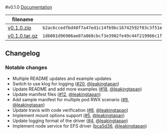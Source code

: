 #v0.1.0
[Documentation](https://github.com/aws/aws-efs-csi-driver/blob/v0.1.0/docs/README.md)

filename  | sha512 hash
--------- | ------------
[v0.1.0.zip](https://github.com/aws/aws-efs-csi-driver/archive/v0.1.0.zip) | `b2ac6ccedfbd40f7a47ed1c14fb9bc16742592f03c3f51e26ef5f72ed2f97718cae32dca998304f5773c3b0d3df100942817d55bbb09cbd2226a51000cfc1505`
[v0.1.0.tar.gz](https://github.com/aws/aws-efs-csi-driver/archive/v0.1.0.tar.gz) | `1db081d96906ae07a868cbcf3e3902fe49c44f219966c1f5ba5a8beabd9311e42cae57ff1884edf63b936afce128b113ed94d85afc2e2955dedb81ece99f72dc`

## Changelog

### Notable changes
* Multiple README updates and example updates
* Switch to use klog for logging ([#20](https://github.com/aws/csi-driver-amazon-efs/pull/20), [@leakingtapan](https://github.com/leakingtapan/)) 
* Update README and add more examples ([#18](https://github.com/aws/csi-driver-amazon-efs/pull/18), [@leakingtapan](https://github.com/leakingtapan/)) 
* Update manifest files ([#12](https://github.com/aws/csi-driver-amazon-efs/pull/12), [@leakingtapan](https://github.com/leakingtapan/)) 
* Add sample manifest for multiple pod RWX scenario ([#9](https://github.com/aws/csi-driver-amazon-efs/pull/9), [@leakingtapan](https://github.com/leakingtapan/)) 
* Update travis with code verification ([#8](https://github.com/aws/csi-driver-amazon-efs/pull/8), [@leakingtapan](https://github.com/leakingtapan/))
* Implement mount options support ([#5](https://github.com/aws/csi-driver-amazon-efs/pull/5), [@leakingtapan](https://github.com/leakingtapan/))
* Update logging format of the driver ([#4](https://github.com/aws/csi-driver-amazon-efs/pull/4), [@leakingtapan](https://github.com/leakingtapan/))
* Implement node service for EFS driver  ([bca5d36](https://github.com/aws/csi-driver-amazon-efs/commit/bca5d36), [@leakingtapan](https://github.com/leakingtapan/))
